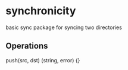 synchronicity
=============

basic sync package for syncing two directories

## Operations
push(src, dst) (string, error) {}
